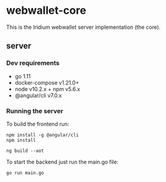 # webwallet-core

This is the Iridium webwallet server implementation (the core).

## server

### Dev requirements
- go 1.11
- docker-compose v1.21.0+
- node v10.2.x + npm v5.6.x
- @angular/cli v7.0.x

### Running the server

To build the frontend run:
    
    npm install -g @angular/cli
    npm install
    
    ng build --aot

To start the backend just run the main.go file:

    go run main.go
